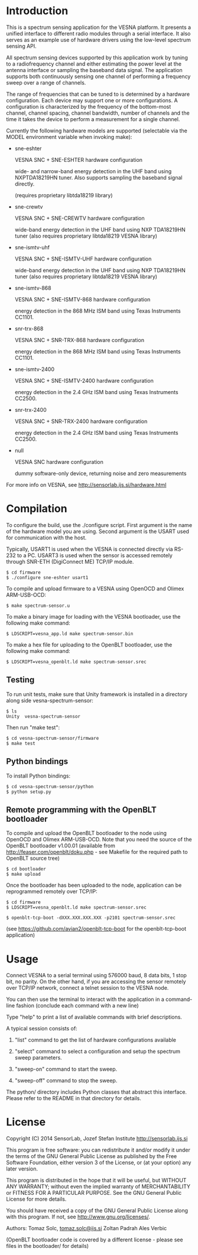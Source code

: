 Introduction
============

This is a spectrum sensing application for the VESNA platform. It presents
a unified interface to different radio modules through a serial interface. It
also serves as an example use of hardware drivers using the low-level spectrum
sensing API.

All spectrum sensing devices supported by this application work by tuning
to a radiofrequency channel and either estimating the power level at the
antenna interface or sampling the baseband data signal. The application
supports both continuously sensing one channel of performing a frequency sweep
over a range of channels.

The range of frequencies that can be tuned to is determined by a hardware
configuration. Each device may support one or more configurations.  A
configuration is characterized by the frequency of the bottom-most channel,
channel spacing, channel bandwidth, number of channels and the time it takes
the device to perform a measurement for a single channel.

Currently the following hardware models are supported (selectable via the
MODEL environment variable when invoking make):

- sne-eshter

  VESNA SNC + SNE-ESHTER hardware configuration

  wide- and narrow-band energy detection in the UHF band using
  NXPTDA18219HN tuner. Also supports sampling the baseband signal
  directly.

  (requires proprietary libtda18219 library)

- sne-crewtv

  VESNA SNC + SNE-CREWTV hardware configuration

  wide-band energy detection in the UHF band using NXP TDA18219HN tuner
  (also requires proprietary libtda18219 VESNA library)

- sne-ismtv-uhf

  VESNA SNC + SNE-ISMTV-UHF hardware configuration

  wide-band energy detection in the UHF band using NXP TDA18219HN tuner
  (also requires proprietary libtda18219 VESNA library)

- sne-ismtv-868

  VESNA SNC + SNE-ISMTV-868 hardware configuration

  energy detection in the 868 MHz ISM band using Texas Instruments
  CC1101.

- snr-trx-868

  VESNA SNC + SNR-TRX-868 hardware configuration

  energy detection in the 868 MHz ISM band using Texas Instruments
  CC1101.

- sne-ismtv-2400

  VESNA SNC + SNE-ISMTV-2400 hardware configuration

  energy detection in the 2.4 GHz ISM band using Texas Instruments
  CC2500.

- snr-trx-2400

  VESNA SNC + SNR-TRX-2400 hardware configuration

  energy detection in the 2.4 GHz ISM band using Texas Instruments
  CC2500.

- null

  VESNA SNC hardware configuration

  dummy software-only device, returning noise and zero measurements

For more info on VESNA, see http://sensorlab.ijs.si/hardware.html


Compilation
===========

To configure the build, use the ./configure script. First argument is the name
of the hardware model you are using. Second argument is the USART used for
communication with the host.

Typically, USART1 is used when the VESNA is connected directly via RS-232 to a
PC. USART3 is used when the sensor is accessed remotely through SNR-ETH
(DigiConnect ME) TCP/IP module.

    $ cd firmware
    $ ./configure sne-eshter usart1

To compile and upload firmware to a VESNA using OpenOCD and Olimex ARM-USB-OCD:

    $ make spectrum-sensor.u

To make a binary image for loading with the VESNA bootloader, use the following
make command:

    $ LDSCRIPT=vesna_app.ld make spectrum-sensor.bin

To make a hex file for uploading to the OpenBLT bootloader, use the following
make command:

    $ LDSCRIPT=vesna_openblt.ld make spectrum-sensor.srec


Testing
-------

To run unit tests, make sure that Unity framework is installed in a directory
along side vesna-spectrum-sensor:

    $ ls
    Unity  vesna-spectrum-sensor

Then run "make test":

    $ cd vesna-spectrum-sensor/firmware
    $ make test


Python bindings
---------------

To install Python bindings:

    $ cd vesna-spectrum-sensor/python
    $ python setup.py


Remote programming with the OpenBLT bootloader
----------------------------------------------

To compile and upload the OpenBLT bootloader to the node using OpenOCD and
Olimex ARM-USB-OCD. Note that you need the source of the OpenBLT bootloader
v1.00.01 (available from http://feaser.com/openblt/doku.php - see Makefile for
the required path to OpenBLT source tree)

    $ cd bootloader
    $ make upload

Once the bootloader has been uploaded to the node, application can be
reprogrammed remotely over TCP/IP:

    $ cd firmware
    $ LDSCRIPT=vesna_openblt.ld make spectrum-sensor.srec

    $ openblt-tcp-boot -dXXX.XXX.XXX.XXX -p2101 spectrum-sensor.srec

(see https://github.com/avian2/openblt-tcp-boot for the openblt-tcp-boot
application)


Usage
=====

Connect VESNA to a serial terminal using 576000 baud, 8 data bits, 1 stop
bit, no parity. On the other hand, if you are accessing the sensor remotely
over TCP/IP network, connect a telnet session to the VESNA node.

You can then use the terminal to interact with the application in a
command-line fashion (conclude each command with a new line)

Type "help" to print a list of available commands with brief descriptions.

A typical session consists of:

1. "list" command to get the list of hardware configurations available

2. "select" command to select a configuration and setup the spectrum sweep
   parameters.

3. "sweep-on" command to start the sweep.

4. "sweep-off" command to stop the sweep.


The python/ directory includes Python classes that abstract this interface.
Please refer to the README in that directory for details.


License
=======

Copyright (C) 2014 SensorLab, Jozef Stefan Institute
http://sensorlab.ijs.si

This program is free software: you can redistribute it and/or modify
it under the terms of the GNU General Public License as published by
the Free Software Foundation, either version 3 of the License, or
(at your option) any later version.

This program is distributed in the hope that it will be useful,
but WITHOUT ANY WARRANTY; without even the implied warranty of
MERCHANTABILITY or FITNESS FOR A PARTICULAR PURPOSE.  See the
GNU General Public License for more details.

You should have received a copy of the GNU General Public License
along with this program.  If not, see <http://www.gnu.org/licenses/>.

Authors:	Tomaz Solc, <tomaz.solc@ijs.si>
		Zoltan Padrah
		Ales Verbic


(OpenBLT bootloader code is covered by a different license - please see files
in the bootloader/ for details)
